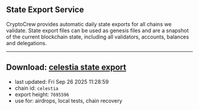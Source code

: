 ## State Export Service
CryptoCrew provides automatic daily state exports for all chains we validate. State export files can be used as genesis files and are a snapshot of the current blockchain state, including all validators, accounts, balances and delegations.

---
**Download: [celestia state export](https://dl-eu2.ccvalidators.com/SERVICE/celestia/celestia_export_7695596.json)**
---

- last updated: Fri Sep 26 2025 11:28:59
- chain id: `celestia`
- export height: `7695596`
- use for: airdrops, local tests, chain recovery
